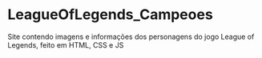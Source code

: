 # LeagueOfLegends_Campeoes
Site contendo imagens e informações dos personagens do jogo League of Legends, feito em HTML, CSS e JS
